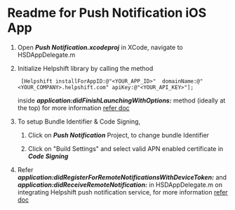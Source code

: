 Readme for Push Notification iOS App
=====================================

1. Open ***Push Notification.xcodeproj*** in XCode, navigate to HSDAppDelegate.m

2. Initialize Helpshift library by calling the method
   
   ```
   	[Helpshift installForAppID:@"<YOUR_APP_ID>"  domainName:@"<YOUR_COMPANY>.helpshift.com" apiKey:@"<YOUR_API_KEY>"];
   ```
   inside ***application:didFinishLaunchingWithOptions:*** method (ideally at the top) for more information [refer doc](http://www.helpshift.com/docs/howto/ios/v2.x/#authentication)

3. To setup Bundle Identifier & Code Signing, 
	
	1. Click on ***Push Notification*** Project, to change bundle Identifier

	2. Click on "Build Settings" and select valid APN enabled certificate in ***Code Signing***

4. Refer ***application:didRegisterForRemoteNotificationsWithDeviceToken:*** and ***application:didReceiveRemoteNotification:*** in HSDAppDelegate.m on integrating 
    Helpshift push notification service, for more information [refer doc](http://www.helpshift.com/docs/howto/ios/v2.x/#hs-push-notif)